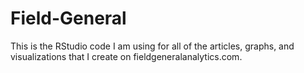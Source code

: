 # Field-General
This is the RStudio code I am using for all of the articles, graphs, and visualizations that I create on fieldgeneralanalytics.com. 
